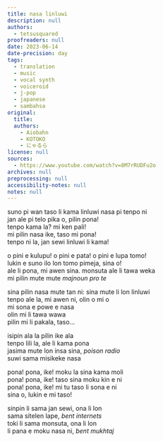 ```yaml
---
title: nasa linluwi
description: null
authors:
  - tetsusquared
proofreaders: null
date: 2023-06-14
date-precision: day
tags:
  - translation
  - music
  - vocal synth
  - voiceroid
  - j-pop
  - japanese
  - sambahsa
original:
  title:
  authors:
    - Aiobahn
    - KOTOKO
    - にゃるら
license: null
sources:
  - https://www.youtube.com/watch?v=8M7rRUDFu2o
archives: null
preprocessing: null
accessibility-notes: null
notes: null
---
```


suno pi wan taso li kama linluwi nasa pi tenpo ni  \
jan ale pi telo pika o, pilin pona!  \
tenpo kama la? mi ken pali!  \
mi pilin nasa ike, taso mi pona!  \
tenpo ni la, jan sewi linluwi li kama!

o pini e kulupu! o pini e pata! o pini e lupa tomo!  \
lukin e suno ilo lon tomo pimeja, sina o!  \
ale li pona, mi awen sina. monsuta ale li tawa weka  \
mi pilin mute mute *majnoun pro te*

sina pilin nasa mute tan ni: sina mute li lon linluwi  \
tenpo ale la, mi awen ni, olin o mi o  \
mi sona e powe e nasa   \
olin mi li tawa wawa  \
pilin mi li pakala, taso...

isipin ala la pilin ike ala  \
tenpo lili la, ale li kama pona  \
jasima mute lon insa sina, *poison radio*  \
suwi sama misikeke nasa

pona! pona, ike! moku la sina kama moli  \
pona! pona, ike! taso sina moku kin e ni  \
pona! pona, ike! mi tu taso li sona e ni  \
sina o, lukin e mi taso!

sinpin li sama jan sewi, ona li lon  \
sama sitelen lape, *bent internets*  \
toki li sama monsuta, ona li lon  \
li pana e moku nasa ni, *bent mukhtaj*
